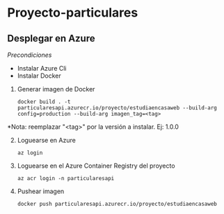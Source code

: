 # Proyecto-particulares

## Desplegar en Azure

*Precondiciones*

* Instalar Azure Cli
* Instalar Docker

1. Generar imagen de Docker

    `docker build . -t particularesapi.azurecr.io/proyecto/estudiaencasaweb --build-arg config=production --build-arg imagen_tag=<tag>`

*Nota: reemplazar "\<tag\>" por la versión a instalar. Ej: 1.0.0

2. Loguearse en Azure

   `az login`

3. Loguearse en el Azure Container Registry del proyecto

   `az acr login -n particularesapi`

4. Pushear imagen

    `docker push particularesapi.azurecr.io/proyecto/estudiaencasaweb`




